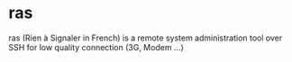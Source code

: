 ras
===

ras (Rien à Signaler in French) is a remote system administration tool over SSH for low quality connection (3G, Modem ...)
